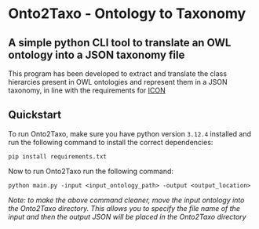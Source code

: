 # Onto2Taxo - Ontology to Taxonomy

## A simple python CLI tool to translate an OWL ontology into a JSON taxonomy file

This program has been developed to extract and translate the class hierarcies present in OWL ontologies and represent them in a JSON taxonomy, in line with the requirements for [ICON](https://github.com/jingcshi/ICON)

## Quickstart

To run Onto2Taxo, make sure you have python version `3.12.4` installed and run the following command to install the correct dependencies:

`pip install requirements.txt`

Now to run Onto2Taxo run the following command:

`python main.py -input <input_ontology_path> -output <output_location>`

*Note: to make the above command cleaner, move the input ontology into the Onto2Taxo directory. This allows you to specify the file name of the input and then the output JSON will be placed in the Onto2Taxo directory*
